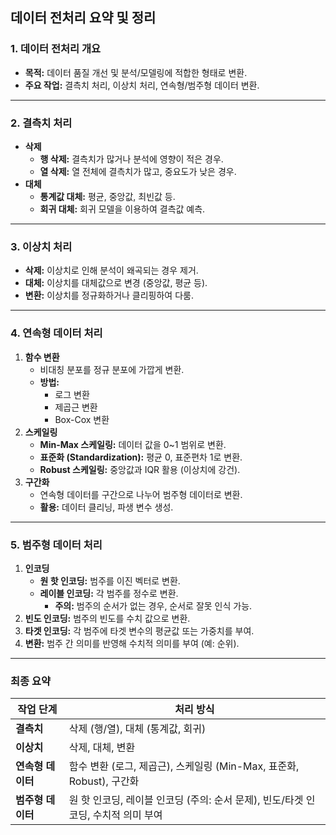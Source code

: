 ## 데이터 전처리 요약 및 정리

### **1. 데이터 전처리 개요**

- **목적:** 데이터 품질 개선 및 분석/모델링에 적합한 형태로 변환.
- **주요 작업:** 결측치 처리, 이상치 처리, 연속형/범주형 데이터 변환.

---

### **2. 결측치 처리**

- **삭제**
    - **행 삭제:** 결측치가 많거나 분석에 영향이 적은 경우.
    - **열 삭제:** 열 전체에 결측치가 많고, 중요도가 낮은 경우.
- **대체**
    - **통계값 대체:** 평균, 중앙값, 최빈값 등.
    - **회귀 대체:** 회귀 모델을 이용하여 결측값 예측.

---

### **3. 이상치 처리**

- **삭제:** 이상치로 인해 분석이 왜곡되는 경우 제거.
- **대체:** 이상치를 대체값으로 변경 (중앙값, 평균 등).
- **변환:** 이상치를 정규화하거나 클리핑하여 다룸.

---

### **4. 연속형 데이터 처리**

1. **함수 변환**
    - 비대칭 분포를 정규 분포에 가깝게 변환.
    - **방법:**
        - 로그 변환
        - 제곱근 변환
        - Box-Cox 변환
2. **스케일링**
    - **Min-Max 스케일링:** 데이터 값을 0~1 범위로 변환.
    - **표준화 (Standardization):** 평균 0, 표준편차 1로 변환.
    - **Robust 스케일링:** 중앙값과 IQR 활용 (이상치에 강건).
3. **구간화**
    - 연속형 데이터를 구간으로 나누어 범주형 데이터로 변환.
    - **활용:** 데이터 클리닝, 파생 변수 생성.

---

### **5. 범주형 데이터 처리**

1. **인코딩**
    - **원 핫 인코딩:** 범주를 이진 벡터로 변환.
    - **레이블 인코딩:** 각 범주를 정수로 변환.
        - **주의:** 범주의 순서가 없는 경우, 순서로 잘못 인식 가능.
2. **빈도 인코딩:** 범주의 빈도를 수치 값으로 변환.
3. **타겟 인코딩:** 각 범주에 타겟 변수의 평균값 또는 가중치를 부여.
4. **변환:** 범주 간 의미를 반영해 수치적 의미를 부여 (예: 순위).

---

### **최종 요약**

| **작업 단계** | **처리 방식** |
| --- | --- |
| **결측치** | 삭제 (행/열), 대체 (통계값, 회귀) |
| **이상치** | 삭제, 대체, 변환 |
| **연속형 데이터** | 함수 변환 (로그, 제곱근), 스케일링 (Min-Max, 표준화, Robust), 구간화 |
| **범주형 데이터** | 원 핫 인코딩, 레이블 인코딩 (주의: 순서 문제), 빈도/타겟 인코딩, 수치적 의미 부여 |